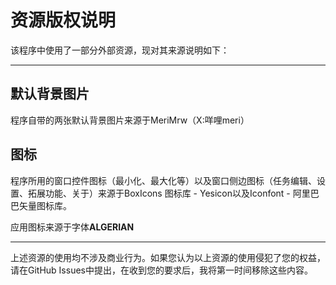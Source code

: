 # 资源版权说明

该程序中使用了一部分外部资源，现对其来源说明如下：

---

## 默认背景图片

程序自带的两张默认背景图片来源于<a class="externalLink" onclick="openExtarnalUrl('https://www.meri-mrw.com/')">MeriMrw</a>（<a class="externalLink" onclick="openExtarnalUrl('https://x.com/meri_mrw')">X:咩哩meri</a>）

## 图标

程序所用的窗口控件图标（最小化、最大化等）以及窗口侧边图标（任务编辑、设置、拓展功能、关于）来源于<a class="externalLink" onclick="openExtarnalUrl('https://yesicon.app')">BoxIcons 图标库 - Yesicon</a>以及<a class="externalLink" onclick="openExtarnalUrl('https://www.iconfont.cn/')">Iconfont - 阿里巴巴矢量图标库</a>。

应用图标来源于字体**ALGERIAN**

---

上述资源的使用均不涉及商业行为。如果您认为以上资源的使用侵犯了您的权益，请在<a class="externalLink" onclick="openExtarnalUrl('https://github.com/LemCAE/TaskList_Electron/issues')">GitHub Issues</a>中提出，在收到您的要求后，我将第一时间移除这些内容。